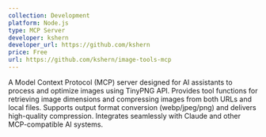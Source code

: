 ```yaml
---
collection: Development
platform: Node.js
type: MCP Server
developer: kshern
developer_url: https://github.com/kshern
price: Free
url: https://github.com/kshern/image-tools-mcp
---
```


A Model Context Protocol (MCP) server designed for AI assistants to process and optimize images using TinyPNG API. Provides tool functions for retrieving image dimensions and compressing images from both URLs and local files. Supports output format conversion (webp/jpeg/png) and delivers high-quality compression. Integrates seamlessly with Claude and other MCP-compatible AI systems.
